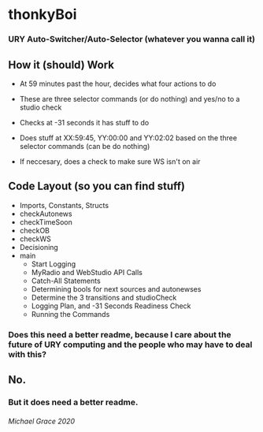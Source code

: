 # thonkyBoi

### URY Auto-Switcher/Auto-Selector (whatever you wanna call it)

## How it (should) Work

* At 59 minutes past the hour, decides what four actions to do

* These are three selector commands (or do nothing) and yes/no to a studio check

* Checks at -31 seconds it has stuff to do

* Does stuff at XX:59:45, YY:00:00 and YY:02:02 based on the three selector commands (can be do nothing)

* If neccesary, does a check to make sure WS isn't on air

## Code Layout (so you can find stuff)

* Imports, Constants, Structs
* checkAutonews
* checkTimeSoon
* checkOB
* checkWS
* Decisioning
* main
    * Start Logging
    * MyRadio and WebStudio API Calls
    * Catch-All Statements
    * Determining bools for next sources and autonewses
    * Determine the 3 transitions and studioCheck
    * Logging Plan, and -31 Seconds Readiness Check
    * Running the Commands

### Does this need a better readme, because I care about the future of URY computing and the people who may have to deal with this? 

## No.

### But it does need a better readme.

###### Michael Grace 2020